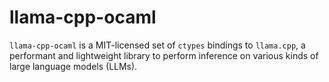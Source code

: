 # llama-cpp-ocaml

`llama-cpp-ocaml` is a MIT-licensed set of `ctypes` bindings to `llama.cpp`, a performant and lightweight library to perform inference on various kinds of large language models (LLMs).
